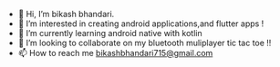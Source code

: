 - 👋 Hi, I’m bikash bhandari.
- 👀 I’m interested in creating android applications,and flutter apps !
- 🌱 I’m currently learning android native with kotlin
- 💞️ I’m looking to collaborate on my bluetooth muliplayer tic tac toe !!
- 📫 How to reach me bikashbhandari715@gmail.com

<!---
bikashbbb/bikashbbb is a ✨ special ✨ repository because its `README.md` (this file) appears on your GitHub profile.
You can click the Preview link to take a look at your changes.
--->
